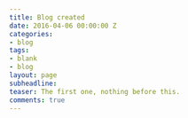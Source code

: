 ```yaml
---
title: Blog created
date: 2016-04-06 00:00:00 Z
categories:
- blog
tags:
- blank
- blog
layout: page
subheadline: 
teaser: The first one, nothing before this.
comments: true
---
```


